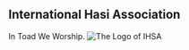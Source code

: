 International Hasi Association
------------------------------
In Toad We Worship.
![The Logo of IHSA](https://hasi.ml/images/ihsa_logo.png)
